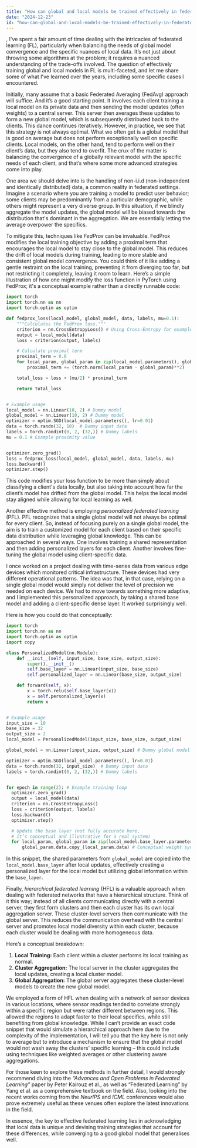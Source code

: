 ```yaml
---
title: "How can global and local models be trained effectively in federated learning?"
date: "2024-12-23"
id: "how-can-global-and-local-models-be-trained-effectively-in-federated-learning"
---
```


,  I've spent a fair amount of time dealing with the intricacies of federated learning (FL), particularly when balancing the needs of global model convergence and the specific nuances of local data. It’s not just about throwing some algorithms at the problem; it requires a nuanced understanding of the trade-offs involved. The question of effectively training global and local models in FL is multi-faceted, and let me share some of what I've learned over the years, including some specific cases I encountered.

Initially, many assume that a basic Federated Averaging (FedAvg) approach will suffice. And it’s a good starting point. It involves each client training a local model on its private data and then sending the model updates (often weights) to a central server. This server then averages these updates to form a new global model, which is subsequently distributed back to the clients. This dance continues iteratively. However, in practice, we see that this strategy is not always optimal. What we often get is a global model that is good on average but does not perform exceptionally well on specific clients. Local models, on the other hand, tend to perform well on their client’s data, but they also tend to overfit. The crux of the matter is balancing the convergence of a globally relevant model with the specific needs of each client, and that’s where some more advanced strategies come into play.

One area we should delve into is the handling of non-i.i.d (non-independent and identically distributed) data, a common reality in federated settings. Imagine a scenario where you are training a model to predict user behavior; some clients may be predominantly from a particular demographic, while others might represent a very diverse group. In this situation, if we blindly aggregate the model updates, the global model will be biased towards the distribution that's dominant in the aggregation. We are essentially letting the average overpower the specifics.

To mitigate this, techniques like *FedProx* can be invaluable. FedProx modifies the local training objective by adding a proximal term that encourages the local model to stay close to the global model. This reduces the drift of local models during training, leading to more stable and consistent global model convergence. You could think of it like adding a gentle restraint on the local training, preventing it from diverging too far, but not restricting it completely, leaving it room to learn. Here’s a simple illustration of how one might modify the loss function in PyTorch using FedProx; it's a conceptual example rather than a directly runnable code:

```python
import torch
import torch.nn as nn
import torch.optim as optim

def fedprox_loss(local_model, global_model, data, labels, mu=0.1):
    """Calculates the FedProx loss."""
    criterion = nn.CrossEntropyLoss() # Using Cross-Entropy for example
    output = local_model(data)
    loss = criterion(output, labels)

    # Calculate proximal term
    proximal_term = 0.0
    for local_param, global_param in zip(local_model.parameters(), global_model.parameters()):
        proximal_term += (torch.norm(local_param - global_param)**2)

    total_loss = loss + (mu/2) * proximal_term

    return total_loss


# Example usage
local_model = nn.Linear(10, 2) # Dummy model
global_model = nn.Linear(10, 2) # Dummy model
optimizer = optim.SGD(local_model.parameters(), lr=0.01)
data = torch.randn(32, 10)  # Dummy input data
labels = torch.randint(0, 2, (32,)) # Dummy labels
mu = 0.1 # Example proximity value


optimizer.zero_grad()
loss = fedprox_loss(local_model, global_model, data, labels, mu)
loss.backward()
optimizer.step()
```

This code modifies your loss function to be more than simply about classifying a client's data locally, but also taking into account how far the client’s model has drifted from the global model. This helps the local model stay aligned while allowing for local learning as well.

Another effective method is employing *personalized federated learning* (PFL). PFL recognizes that a single global model will not always be optimal for every client. So, instead of focusing purely on a single global model, the aim is to train a customized model for each client based on their specific data distribution while leveraging global knowledge. This can be approached in several ways. One involves training a shared representation and then adding personalized layers for each client. Another involves fine-tuning the global model using client-specific data.

I once worked on a project dealing with time-series data from various edge devices which monitored critical infrastructure. These devices had very different operational patterns. The idea was that, in that case, relying on a single global model would simply not deliver the level of precision we needed on each device. We had to move towards something more adaptive, and I implemented this personalized approach, by taking a shared base model and adding a client-specific dense layer. It worked surprisingly well.

Here is how you could do that conceptually:

```python
import torch
import torch.nn as nn
import torch.optim as optim
import copy

class PersonalizedModel(nn.Module):
    def __init__(self, input_size, base_size, output_size):
        super().__init__()
        self.base_layer = nn.Linear(input_size, base_size)
        self.personalized_layer = nn.Linear(base_size, output_size)

    def forward(self, x):
        x = torch.relu(self.base_layer(x))
        x = self.personalized_layer(x)
        return x


# Example usage
input_size = 10
base_size = 32
output_size = 2
local_model = PersonalizedModel(input_size, base_size, output_size)

global_model = nn.Linear(input_size, output_size) # Dummy global model

optimizer = optim.SGD(local_model.parameters(), lr=0.01)
data = torch.randn(32, input_size)  # Dummy input data
labels = torch.randint(0, 2, (32,)) # Dummy labels


for epoch in range(2): # Example training loop
  optimizer.zero_grad()
  output = local_model(data)
  criterion = nn.CrossEntropyLoss()
  loss = criterion(output, labels)
  loss.backward()
  optimizer.step()

  # Update the base layer (not fully accurate here,
  # it’s conceptual and illustrative for a real system)
  for local_param, global_param in zip(local_model.base_layer.parameters(), global_model.parameters()):
      global_param.data.copy_(local_param.data) # Conceptual weight sync
```

In this snippet, the shared parameters from `global_model` are copied into the `local_model.base_layer` after local updates, effectively creating a personalized layer for the local model but utilizing global information within the `base_layer`.

Finally, *hierarchical federated learning* (HFL) is a valuable approach when dealing with federated networks that have a hierarchical structure. Think of it this way; instead of all clients communicating directly with a central server, they first form clusters and then each cluster has its own local aggregation server. These cluster-level servers then communicate with the global server. This reduces the communication overhead with the central server and promotes local model diversity within each cluster, because each cluster would be dealing with more homogeneous data.

Here’s a conceptual breakdown:
1. **Local Training:** Each client within a cluster performs its local training as normal.
2. **Cluster Aggregation:** The local server in the cluster aggregates the local updates, creating a local cluster model.
3. **Global Aggregation:** The global server aggregates these cluster-level models to create the new global model.

We employed a form of HFL when dealing with a network of sensor devices in various locations, where sensor readings tended to correlate strongly within a specific region but were rather different between regions. This allowed the regions to adapt faster to their local specifics, while still benefiting from global knowledge. While I can’t provide an exact code snippet that would simulate a hierarchical approach here due to the complexity of the implementation, I will tell you that the key here is not only to average but to introduce a mechanism to ensure that the global model would not wash away the clusters' specific learning – this could include using techniques like weighted averages or other clustering aware aggregations.

For those keen to explore these methods in further detail, I would strongly recommend diving into the *“Advances and Open Problems in Federated Learning”* paper by Peter Kairouz et al., as well as “Federated Learning” by Yang et al. as a comprehensive textbook on the field. Also, looking into the recent works coming from the *NeurIPS* and *ICML* conferences would also prove extremely useful as these venues often explore the latest innovations in the field.

In essence, the key to effective federated learning lies in acknowledging that local data is unique and devising training strategies that account for these differences, while converging to a good global model that generalises well.
